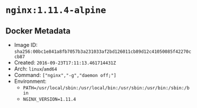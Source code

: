 # `nginx:1.11.4-alpine`

## Docker Metadata

- Image ID: `sha256:00bc1e841a8fb7057b3a231033af2bd126011cb89d12c41050085f42270ccb87`
- Created: `2016-09-23T17:11:13.461714431Z`
- Arch: `linux`/`amd64`
- Command: `["nginx","-g","daemon off;"]`
- Environment:
  - `PATH=/usr/local/sbin:/usr/local/bin:/usr/sbin:/usr/bin:/sbin:/bin`
  - `NGINX_VERSION=1.11.4`
